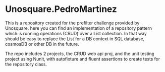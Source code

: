# Unosquare.PedroMartinez

This is a repository created for the prefilter challenge provided by Unosquare. 
here you can find an implementation of a repository pattern which is running operations (CRUD) over a List collection. 
In that way should be easy to replace the List for a DB context in SQL database, cosmosDB or other DB in the future.

The repo includes 2 projects, the CRUD web api proj, and the unit testing project using Nunit, with autofixture and fluent assertions to create tests for the repository class. 
